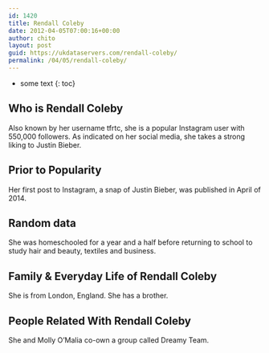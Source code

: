 ```yaml
---
id: 1420
title: Rendall Coleby
date: 2012-04-05T07:00:16+00:00
author: chito
layout: post
guid: https://ukdataservers.com/rendall-coleby/
permalink: /04/05/rendall-coleby/
---
```


* some text
{: toc}
          
          
## Who is  Rendall Coleby
                  
                  
                  
Also known by her username tfrtc, she is a popular Instagram user with 550,000 followers. As indicated on her social media, she takes a strong liking to Justin Bieber. 
                  
                
                
                
## Prior to Popularity 
                  
                  
                  
Her first post to Instagram, a snap of Justin Bieber, was published in April of 2014. 
                  
                
                
                
## Random data 
                  
                  
                  
She was homeschooled for a year and a half before returning to school to study hair and beauty, textiles and business. 
                  
                
                
                
## Family & Everyday Life of Rendall Coleby
                  
                  
                  
She is from London, England. She has a brother. 
                  
                
                
                
## People Related With  Rendall Coleby
                  
                  
                  
She and Molly O&#8217;Malia co-own a group called Dreamy Team. 
                  
                
              
            
          
          
          
    
    
  
